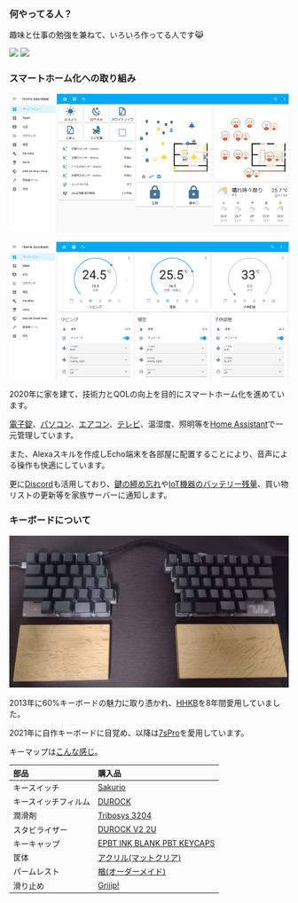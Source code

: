 ### 何やってる人？

趣味と仕事の勉強を兼ねて、いろいろ作ってる人です😹

<div>
  <img src="https://github-readme-stats.vercel.app/api?username=nana4rider&count_private=true&show_icons=true&theme=dracula" style="height: 170px;" />
  <img src="https://github-readme-stats.vercel.app/api/top-langs/?username=nana4rider&layout=compact&theme=dracula&exclude_repo=mdiary,ffadventure" style="height: 170px;" />
</div>

### スマートホーム化への取り組み

![Home Assistant](images/home-assistant1.png "防犯のため、間取り画像を一部カットしています")

![Home Assistant](images/home-assistant2.png)

2020年に家を建て、技術力とQOLの向上を目的にスマートホーム化を進めています。

[電子錠](https://github.com/nana4rider/jema-smartlock)、[パソコン](https://github.com/nana4rider/remote-switch)、[エアコン](https://github.com/nana4rider/eolia-web-api)、[テレビ](https://github.com/nana4rider/viera-web-controller)、温湿度、照明等を[Home Assistant](https://www.home-assistant.io/)で一元管理しています。

また、Alexaスキルを作成しEcho端末を各部屋に配置することにより、音声による操作も快適にしています。

更に[Discord](https://discord.com/)も活用しており、[鍵の締め忘れ](https://github.com/nana4rider/jema-smartlock#discord)や[IoT機器のバッテリー残量](https://github.com/nana4rider/iot-battery-notification)、買い物リストの更新等を家族サーバーに通知します。

### キーボードについて

![Keyboard](images/keyboard.png "自宅用。職場用は別の色で組み立ててます。")

2013年に60%キーボードの魅力に取り憑かれ、[HHKB](https://happyhackingkb.com/jp/)を8年間愛用していました。

2021年に自作キーボードに目覚め、以降は[7sPro](https://shop.yushakobo.jp/products/7spro)を愛用しています。

キーマップは[こんな感じ](https://github.com/nana4rider/dotfiles/blob/master/keyboard/keymap_cheatsheet_7skb.pdf)。

|部品|購入品|
| :- | :- |
|キースイッチ|[Sakurio](https://shop.yushakobo.jp/products/pink-roselios-sakurios-silent-linear-limited-edition?variant=37665264894113)|
|キースイッチフィルム|[DUROCK](https://talpkeyboard.net/items/6002dc17da019c4f99dd4e35)|
|潤滑剤|[Tribosys 3204](https://shop.yushakobo.jp/products/lubricants)
|スタビライザー|[DUROCK V2 2U](https://talpkeyboard.net/items/6115111f2b2d3d1768766ac8)|
|キーキャップ|[EPBT INK BLANK PBT KEYCAPS](https://kbdfans.com/products/epbt-new-blank-keycaps?variant=39619112894603)|
|筐体|[アクリル(マットクリア)](https://shop.yushakobo.jp/products/keyboard_acrylic_plate)|
|パームレスト|[楢(オーダーメイド)](https://ja.wikipedia.org/wiki/%E3%83%8A%E3%83%A9)|
|滑り止め|[Griiip!](https://www.amazon.co.jp/dp/B0749CM2Z6)|


<!--
**nana4rider/nana4rider** is a ✨ _special_ ✨ repository because its `README.md` (this file) appears on your GitHub profile.

Here are some ideas to get you started:

- 🔭 I’m currently working on ...
- 🌱 I’m currently learning ...
- 👯 I’m looking to collaborate on ...
- 🤔 I’m looking for help with ...
- 💬 Ask me about ...
- 📫 How to reach me: ...
- 😄 Pronouns: ...
- ⚡ Fun fact: ...
-->
